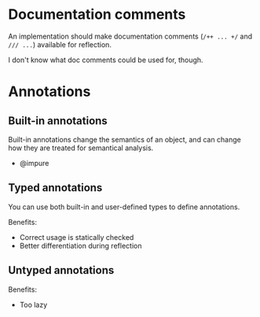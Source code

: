 
Documentation comments
======================

An implementation should make documentation comments (`/++ ... +/` and `/// ...`) available for reflection.

I don't know what doc comments could be used for, though.

Annotations
===========

Built-in annotations
--------------------

Built-in annotations change the semantics of an object, and can change how they are treated for semantical analysis.

 - @impure

Typed annotations
-----------------

You can use both built-in and user-defined types to define annotations.

Benefits:

 - Correct usage is statically checked
 - Better differentiation during reflection

Untyped annotations
-------------------

Benefits:

 - Too lazy

